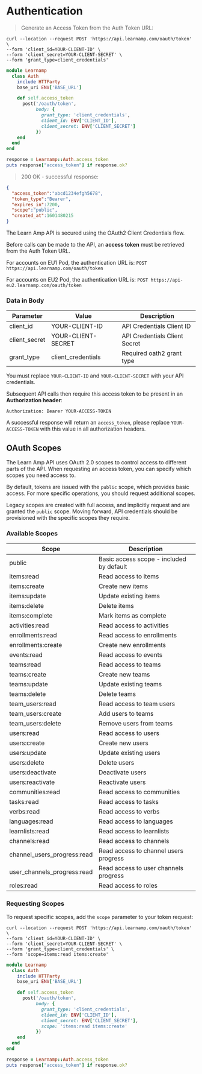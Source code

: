 # Authentication

> Generate an Access Token from the Auth Token URL:

```shell
curl --location --request POST 'https://api.learnamp.com/oauth/token' \
--form 'client_id=YOUR-CLIENT-ID' \
--form 'client_secret=YOUR-CLIENT-SECRET' \
--form 'grant_type=client_credentials'
```

```ruby
module Learnamp
  class Auth
    include HTTParty
    base_uri ENV['BASE_URL']

    def self.access_token
      post('/oauth/token',
           body: {
             grant_type: 'client_credentials',
             client_id: ENV['CLIENT_ID'],
             client_secret: ENV['CLIENT_SECRET']
           })
    end
  end
end

response = Learnamp::Auth.access_token
puts response["access_token"] if response.ok?
```
> 200 OK - successful response:

```json
{
  "access_token":"abcd1234efgh5678",
  "token_type":"Bearer",
  "expires_in":7200,
  "scope":"public",
  "created_at":1601480215
}
```

The Learn Amp API is secured using the OAuth2 Client Credentials flow.

Before calls can be made to the API, an **access token** must be retrieved from the Auth Token URL.

For accounts on EU1 Pod, the authentication URL is:
`POST https://api.learnamp.com/oauth/token`

For accounts on EU2 Pod, the authentication URL is:
`POST https://api-eu2.learnamp.com/oauth/token`

### Data in Body

Parameter | Value | Description
--------- | ------- | -----------
client_id | YOUR-CLIENT-ID | API Credentials Client ID
client_secret | YOUR-CLIENT-SECRET | API Credentials Client Secret
grant_type | client_credentials | Required oath2 grant type

<aside class="notice">
You must replace <code>YOUR-CLIENT-ID</code> and <code>YOUR-CLIENT-SECRET</code> with your API credentials.
</aside>

Subsequent API calls then require this access token to be present in an **Authorization header**:

`Authorization: Bearer YOUR-ACCESS-TOKEN`

<aside class="success">
A successful response will return an <code>access_token</code>, please replace <code>YOUR-ACCESS-TOKEN</code> with this value in all authorization headers.
</aside>

## OAuth Scopes

The Learn Amp API uses OAuth 2.0 scopes to control access to different parts of the API. When requesting an access token, you can specify which scopes you need access to.

By default, tokens are issued with the `public` scope, which provides basic access. For more specific operations, you should request additional scopes.

Legacy scopes are created with full access, and implicitly request and are granted the `public` scope. Moving forward, API credentials should be provisioned with the specific scopes they require.

### Available Scopes

Scope | Description
--------- | -----------
public | Basic access scope - included by default
items:read | Read access to items
items:create | Create new items
items:update | Update existing items
items:delete | Delete items
items:complete | Mark items as complete
activities:read | Read access to activities
enrollments:read | Read access to enrollments
enrollments:create | Create new enrollments
events:read | Read access to events
teams:read | Read access to teams
teams:create | Create new teams
teams:update | Update existing teams
teams:delete | Delete teams
team_users:read | Read access to team users
team_users:create | Add users to teams
team_users:delete | Remove users from teams
users:read | Read access to users
users:create | Create new users
users:update | Update existing users
users:delete | Delete users
users:deactivate | Deactivate users
users:reactivate | Reactivate users
communities:read | Read access to communities
tasks:read | Read access to tasks
verbs:read | Read access to verbs
languages:read | Read access to languages
learnlists:read | Read access to learnlists
channels:read | Read access to channels
channel_users_progress:read | Read access to channel users progress
user_channels_progress:read | Read access to user channels progress
roles:read | Read access to roles

### Requesting Scopes

To request specific scopes, add the `scope` parameter to your token request:

```shell
curl --location --request POST 'https://api.learnamp.com/oauth/token' \
--form 'client_id=YOUR-CLIENT-ID' \
--form 'client_secret=YOUR-CLIENT-SECRET' \
--form 'grant_type=client_credentials' \
--form 'scope=items:read items:create'
```

```ruby
module Learnamp
  class Auth
    include HTTParty
    base_uri ENV['BASE_URL']

    def self.access_token
      post('/oauth/token',
           body: {
             grant_type: 'client_credentials',
             client_id: ENV['CLIENT_ID'],
             client_secret: ENV['CLIENT_SECRET'],
             scope: 'items:read items:create'
           })
    end
  end
end

response = Learnamp::Auth.access_token
puts response["access_token"] if response.ok?
```
